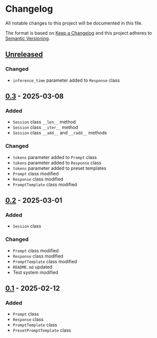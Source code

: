 # Changelog
All notable changes to this project will be documented in this file.

The format is based on [Keep a Changelog](http://keepachangelog.com/en/1.0.0/)
and this project adheres to [Semantic Versioning](http://semver.org/spec/v2.0.0.html).

## [Unreleased]
### Changed
- `inference_time` parameter added to `Response` class
## [0.3] - 2025-03-08
### Added
- `Session` class `__len__` method
- `Session` class `__iter__` method
- `Session` class `__add__` and `__radd__` methods
### Changed
- `tokens` parameter added to `Prompt` class
- `tokens` parameter added to `Response` class
- `tokens` parameter added to preset templates
- `Prompt` class modified
- `Response` class modified
- `PromptTemplate` class modified
## [0.2] - 2025-03-01
### Added
- `Session` class
### Changed
- `Prompt` class modified
- `Response` class modified
- `PromptTemplate` class modified
- `README.md` updated
- Test system modified
## [0.1] - 2025-02-12
### Added
- `Prompt` class
- `Response` class
- `PromptTemplate` class
- `PresetPromptTemplate` class


[Unreleased]: https://github.com/openscilab/memor/compare/v0.3...dev
[0.3]: https://github.com/openscilab/memor/compare/v0.2...v0.3
[0.2]: https://github.com/openscilab/memor/compare/v0.1...v0.2
[0.1]: https://github.com/openscilab/memor/compare/6594313...v0.1